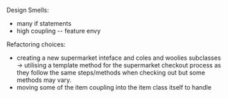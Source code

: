 Design Smells:
- many if statements
- high coupling -- feature envy

Refactoring choices:
- creating a new supermarket inteface and coles and woolies subclasses
-> utilising a template method for the supermarket checkout process as they follow the same steps/methods when
checking out but some methods may vary.
- moving some of the item coupling into the item class itself to handle